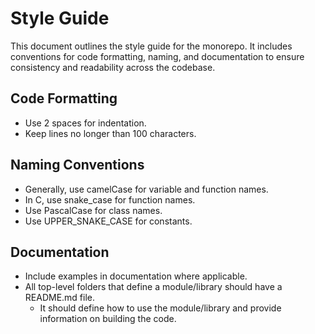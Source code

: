 # Style Guide

This document outlines the style guide for the monorepo. It includes conventions for code formatting, naming, and documentation to ensure consistency and readability across the codebase.

## Code Formatting

- Use 2 spaces for indentation.
- Keep lines no longer than 100 characters.

## Naming Conventions

- Generally, use camelCase for variable and function names.
- In C, use snake_case for function names.
- Use PascalCase for class names.
- Use UPPER_SNAKE_CASE for constants.

## Documentation

- Include examples in documentation where applicable.
- All top-level folders that define a module/library should have a README.md file.
  - It should define how to use the module/library and provide information on building the code.
